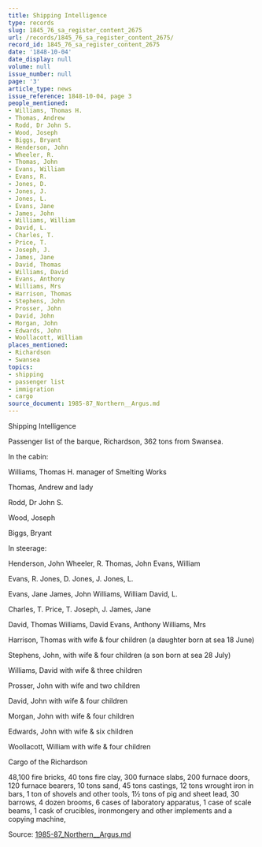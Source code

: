 ```yaml
---
title: Shipping Intelligence
type: records
slug: 1845_76_sa_register_content_2675
url: /records/1845_76_sa_register_content_2675/
record_id: 1845_76_sa_register_content_2675
date: '1848-10-04'
date_display: null
volume: null
issue_number: null
page: '3'
article_type: news
issue_reference: 1848-10-04, page 3
people_mentioned:
- Williams, Thomas H.
- Thomas, Andrew
- Rodd, Dr John S.
- Wood, Joseph
- Biggs, Bryant
- Henderson, John
- Wheeler, R.
- Thomas, John
- Evans, William
- Evans, R.
- Jones, D.
- Jones, J.
- Jones, L.
- Evans, Jane
- James, John
- Williams, William
- David, L.
- Charles, T.
- Price, T.
- Joseph, J.
- James, Jane
- David, Thomas
- Williams, David
- Evans, Anthony
- Williams, Mrs
- Harrison, Thomas
- Stephens, John
- Prosser, John
- David, John
- Morgan, John
- Edwards, John
- Woollacott, William
places_mentioned:
- Richardson
- Swansea
topics:
- shipping
- passenger list
- immigration
- cargo
source_document: 1985-87_Northern__Argus.md
---
```


Shipping Intelligence

Passenger list of the barque, Richardson, 362 tons from Swansea.

In the cabin:

Williams, Thomas H.	manager of Smelting Works

Thomas, Andrew	and lady

Rodd, Dr John S.

Wood, Joseph

Biggs, Bryant

In steerage:

Henderson, John	Wheeler, R. 	Thomas, John	Evans, William

Evans, R. 	Jones, D.	Jones, J.	Jones, L.

Evans, Jane	James, John	Williams, William	David, L.

Charles, T.	Price, T.	Joseph, J.	James, Jane

David, Thomas	Williams, David	Evans, Anthony	Williams, Mrs

Harrison, Thomas with wife & four children (a daughter born at sea 18 June)

Stephens, John, with wife & four children (a son born at sea 28 July)

Williams, David with wife & three children

Prosser, John with wife and two children

David, John with wife & four children

Morgan, John with wife & four children

Edwards, John with wife & six children

Woollacott, William with wife & four children

Cargo of the Richardson

48,100 fire bricks, 40 tons fire clay, 300 furnace slabs, 200 furnace doors, 120 furnace bearers, 10 tons sand, 45 tons castings, 12 tons wrought iron in bars, 1 ton of shovels and other tools, 1½ tons of pig and sheet lead, 30 barrows, 4 dozen brooms, 6 cases of laboratory apparatus, 1 case of scale beams, 1 cask of crucibles, ironmongery and other implements and a copying machine,

Source: [1985-87_Northern__Argus.md](/downloads/markdown/1985-87_Northern__Argus.md)
